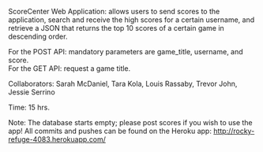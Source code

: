 ScoreCenter Web Application: allows users to send scores to the application, search and 
receive the high scores for a certain username, and retrieve a JSON that returns the top
10 scores of a certain game in descending order. 

For the POST API: mandatory parameters are game_title, username, and score.  
For the GET API: request a game title. 


Collaborators: Sarah McDaniel, Tara Kola, Louis Rassaby, Trevor John, Jessie Serrino 
		 	   
Time: 15 hrs. 


Note: The database starts empty; please post scores if you wish to use the app! 
 All commits and pushes can be found on the Heroku app: http://rocky-refuge-4083.herokuapp.com/
